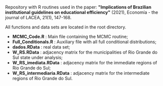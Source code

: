 Repository with R routines used in the paper:
**"Implications of Brazilian institutional guidelines on educational efficiency"** (2021), Economía - the journal of LACEA, 21(1), 147-168.  

All functions and data sets are located in the root directory.
- **MCMC_Code.R** : Main file containing the MCMC routine; 
- **Full_Conditionals.R** : Auxiliary file with all full conditional distributions;
- **dados.RData** : real data set;
- **W_RS.RData** : adjacency matrix for the municipalities of Rio Grande do Sul state under analysis;
- **W_RS_imediata.RData** : adjacency matrix for the immediate regions of Rio Grande do Sul;
- **W_RS_intermediaria.RData** : adjacency matrix for the intermediate regions of Rio Grande do Sul.
